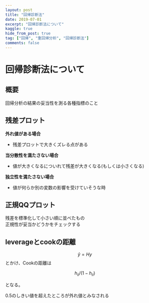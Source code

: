 ```yaml
---
layout: post
title: "回帰診断法"
date: 2019-07-01
excerpt: "回帰診断法について"
kaggle: true
hide_from_post: true
tag: ["回帰", "重回帰分析", "回帰診断法"]
comments: false
---
```



# 回帰診断法について

## 概要
回帰分析の結果の妥当性を測る各種指標のこと

## 残差プロット
 
**外れ値がある場合**  
 - 残差プロットで大きくズレる点がある

**当分散性を満たさない場合**  
 - 値が大きくなるについれて残差が大きくなる(もしくは小さくなる)

**独立性を満たさない場合**  
 - 値が何らか別の変数の影響を受けていそうな時

## 正規QQプロット
残差を標準化して小さい順に並べたもの  
正規性が妥当かどうかをチェックする  

## leverageとcookの距離

$$
\hat{y} = H y
$$
とかけ、Cookの距離は

$$
h_{ii}/(1-h_{ii})
$$

となる。

0.5のしきい値を超えたところが外れ値とみなされる  

